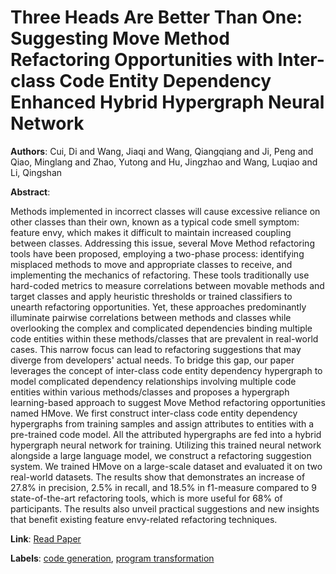 # Three Heads Are Better Than One: Suggesting Move Method Refactoring Opportunities with Inter-class Code Entity Dependency Enhanced Hybrid Hypergraph Neural Network

**Authors**: Cui, Di and Wang, Jiaqi and Wang, Qiangqiang and Ji, Peng and Qiao, Minglang and Zhao, Yutong and Hu, Jingzhao and Wang, Luqiao and Li, Qingshan

**Abstract**:

Methods implemented in incorrect classes will cause excessive reliance on other classes than their own, known as a typical code smell symptom: feature envy, which makes it difficult to maintain increased coupling between classes. Addressing this issue, several Move Method refactoring tools have been proposed, employing a two-phase process: identifying misplaced methods to move and appropriate classes to receive, and implementing the mechanics of refactoring. These tools traditionally use hard-coded metrics to measure correlations between movable methods and target classes and apply heuristic thresholds or trained classifiers to unearth refactoring opportunities. Yet, these approaches predominantly illuminate pairwise correlations between methods and classes while overlooking the complex and complicated dependencies binding multiple code entities within these methods/classes that are prevalent in real-world cases. This narrow focus can lead to refactoring suggestions that may diverge from developers' actual needs. To bridge this gap, our paper leverages the concept of inter-class code entity dependency hypergraph to model complicated dependency relationships involving multiple code entities within various methods/classes and proposes a hypergraph learning-based approach to suggest Move Method refactoring opportunities named HMove. We first construct inter-class code entity dependency hypergraphs from training samples and assign attributes to entities with a pre-trained code model. All the attributed hypergraphs are fed into a hybrid hypergraph neural network for training. Utilizing this trained neural network alongside a large language model, we construct a refactoring suggestion system. We trained HMove on a large-scale dataset and evaluated it on two real-world datasets. The results show that demonstrates an increase of 27.8\% in precision, 2.5\% in recall, and 18.5\% in f1-measure compared to 9 state-of-the-art refactoring tools, which is more useful for 68\% of participants. The results also unveil practical suggestions and new insights that benefit existing feature envy-related refactoring techniques.

**Link**: [Read Paper](https://doi.org/10.1145/3691620.3695068)

**Labels**: [code generation](../../labels/code_generation.md), [program transformation](../../labels/program_transformation.md)
